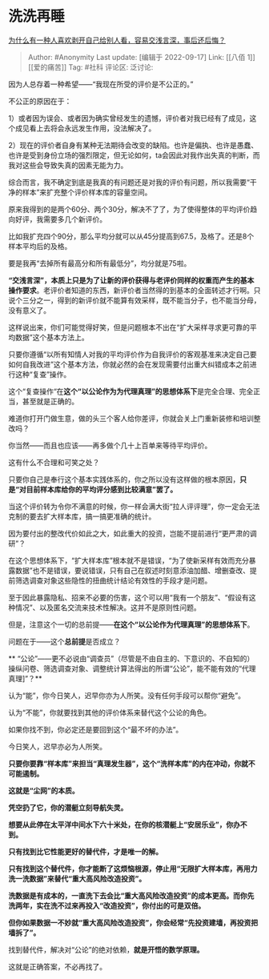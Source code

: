 # 洗洗再睡
[为什么有一种人喜欢剥开自己给别人看，容易交浅言深，事后还后悔？](https://www.zhihu.com/question/544977919/answer/2677444343)

> Author: #Anonymity
> Last update: [编辑于 2022-09-17]
> Link: [[八佰 1]] [[爱的痛苦]]
> Tag: #社科
> 评论区:
> 泛讨论:

因为人总存着一种希望——“我现在所受的评价是不公正的。”

不公正的原因在于：

1）或者因为误会、或者因为确实曾经发生的遗憾，评价者对我已经有了成见，这个成见看上去将会永远发生作用，没法解决了。

2）现在的评价者自身有某种无法期待会改变的缺陷。也许是偏执、也许是愚蠢、也许是受到身份立场的强烈限定，但无论如何，ta会因此对我作出失真的判断，而我对这些会导致失真的因素无能为力。

综合而言，我不确定到底是我真的有问题还是对我的评价有问题，所以我需要“干净的样本”来扩充整个评价样本库的容量空间。

原来我得到的是两个60分、两个30分，解决不了了，为了使得整体的平均评价趋向好评，我需要多几个新评价。

比如我扩充四个90分，那么平均分就可以从45分提高到67.5，及格了。还是8个样本平均后的及格。

要是我再“去掉所有最高分和所有最低分”，均分就是75啦。

**“交浅言深”，本质上只是为了让新的评价获得与老评价同样的权重而产生的基本操作要求**。老评价者知道的东西，新评价者当然得的到基本的全面转述才行啊。只说个三分之一，得到的新评价就不能算有效采样，既不能当分子，也不能当分母，没有意义了。

这样说出来，你们可能觉得好笑，但是问题根本不出在“扩大采样寻求更可靠的平均数据”这个基本方法上。

只要你遵循“以所有知情人对我的平均评价作为自我评价的客观基准来决定自己要如何自我改进”这个基本方法，你就必然的会在发现需要付出重大纠错成本之前进行这种“复查”操作。

这个“复查操作“在**这个“以公论作为为代理真理”的思想体系下**是完全合理、完全正当，甚至就是正确的。

难道你打开门做生意，做的头三个客人给你差评，你就会关上门重新装修和培训整改吗？

你当然——而且也应该——再多做个几十上百单来等待平均评价。

这有什么不合理和可笑之处？

只要你自己是奉行这个基本实践体系的，你之所以没有这样做的根本原因，**只是“对目前样本库给你的平均评分感到比较满意”罢了。**

当这个评价转为令你不满意的时候，你一样会满大街“拉人评评理”，你一定会无法克制的要去扩大样本库，搞一搞更准确的统计。

因为要付出的整改代价如此之大，如此重大的投资，岂能不提前进行“更严肃的调研”？

在这个思想体系下，“扩大样本库”根本就不是错误，“为了使新采样有效而充分暴露数据”也不是错误，要说错误，只有自己在叙述时刻意添油加醋、增删查改、提前筛选调查对象这些隐性的扭曲统计结论有效性的手段才是问题。

至于因此暴露隐私、招来不必要的伤害，这个可以用“我有一个朋友”、“假设有这种情况”、以及匿名交流来技术性解决。这并不是原则性问题。

但是，注意这个一切的总前提——**在这个“以公论作为代理真理”的思想体系下**。

问题在于——这个**总前提**是否成立？

** “公论”——更不必说由“调查员”（尽管是不由自主的、下意识的、不自知的）操纵问卷、筛选调查对象、调整统计算法得出的所谓“公论”，能不能有效的“代理真理]”？**

认为“能”，你今日笑人，迟早你亦为人所笑。没有任何手段可以帮你“避免”。

认为“不能”，你就要找到其他的评价体系来替代这个公论的角色。

如果你找不到，你必定还是要回到这个“最不坏的办法”。

今日笑人，迟早亦必为人所笑。

**只要你要靠“样本库”来担当“真理发生器”，这个“洗样本库”的内在冲动，你就不可能遏制。**

**这就是“尘网”的本质。**

**凭空扔了它，你的潜艇立刻导航失灵。**

**想要从此停在太平洋中间水下六十米处，在你的核潜艇上“安居乐业”，你办不到。**

**只有找到比它性能更好的替代件，才是唯一的解。**

**只有找到这个替代件，你才能断了这烦恼根源，停止用“无限扩大样本库，再用力洗一洗数据”来替代“重大高风险改造投资”。**

**洗数据是有成本的，一直洗下去会比“重大高风险改造投资”的成本更高。而你先洗两年，实在洗不过来再投入“改造投资”，你付出的可是双倍。**

**但你如果数据一不妙就“重大高风险改造投资”，你会经常“先投资建墙，再投资把墙拆了”。**

找到替代件，解决对“公论”的绝对依赖，**就是开悟的数学原理。**

这就是正确答案，不必再找了。
